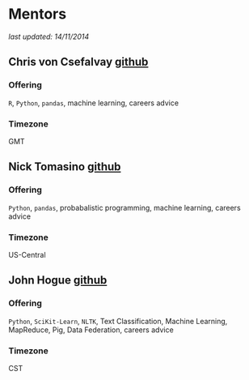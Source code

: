 # Mentors
_last updated: 14/11/2014_

## Chris von Csefalvay [github](http://www.github.com/chrisvoncsefalvay)

### Offering
`R`, `Python`, `pandas`, machine learning, careers advice

### Timezone
GMT

## Nick Tomasino [github](http://www.github.com/ntomasino)

### Offering
`Python`, `pandas`, probabalistic programming, machine learning, careers advice

### Timezone
US-Central 

## John Hogue [github](http://ww.github.com/dreyco676)

### Offering
`Python`, `SciKit-Learn`, `NLTK`, Text Classification, Machine Learning, MapReduce, Pig, Data Federation, careers advice

### Timezone
CST
